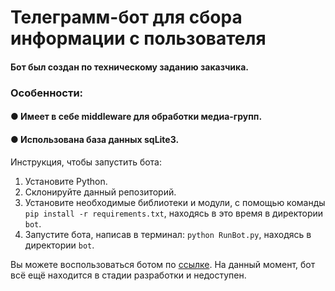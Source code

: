 # Телеграмм-бот для сбора информации с пользователя

#### Бот был создан по техническому заданию заказчика.

### Особенности:

#### ● Имеет в себе middleware для обработки медиа-групп.

#### ● Использована база данных sqLite3.

Инструкция, чтобы запустить бота:

1.  Установите Python.
2.  Склонируйте данный репозиторий.
3.  Установите необходимые библиотеки и модули, с помощью команды `pip install -r requirements.txt`, находясь в это время в директории `bot`.
4.  Запустите бота, написав в терминал: `python RunBot.py`, находясь в директории `bot`.

Вы можете воспользоваться ботом по [ссылке](https://t.me/teeeeeeestttttttttiinnngBot). На данный момент, бот всё ещё находится в стадии разработки и недоступен.
